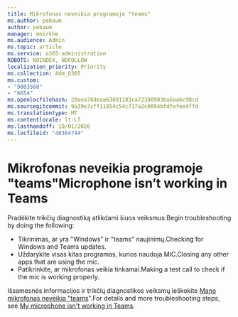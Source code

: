 ```yaml
---
title: Mikrofonas neveikia programoje "teams"
ms.author: pebaum
author: pebaum
manager: mnirkhe
ms.audience: Admin
ms.topic: article
ms.service: o365-administration
ROBOTS: NOINDEX, NOFOLLOW
localization_priority: Priority
ms.collection: Adm_O365
ms.custom:
- "9003568"
- "6654"
ms.openlocfilehash: 20aea78deaa63091183ca72380903ba6aa6c98cd
ms.sourcegitcommit: 9a39e7cff11854c54c717a2c0094bfdfefee4ffd
ms.translationtype: MT
ms.contentlocale: lt-LT
ms.lasthandoff: 10/01/2020
ms.locfileid: "48364744"
---
```

# <a name="microphone-isnt-working-in-teams"></a><span data-ttu-id="4c083-102">Mikrofonas neveikia programoje "teams"</span><span class="sxs-lookup"><span data-stu-id="4c083-102">Microphone isn’t working in Teams</span></span>

<span data-ttu-id="4c083-103">Pradėkite trikčių diagnostiką atlikdami šiuos veiksmus:</span><span class="sxs-lookup"><span data-stu-id="4c083-103">Begin troubleshooting by doing the following:</span></span>

- <span data-ttu-id="4c083-104">Tikrinimas, ar yra "Windows" ir "teams" naujinimų.</span><span class="sxs-lookup"><span data-stu-id="4c083-104">Checking for Windows and Teams updates.</span></span>
- <span data-ttu-id="4c083-105">Uždarykite visas kitas programas, kurios naudoja MIC.</span><span class="sxs-lookup"><span data-stu-id="4c083-105">Closing any other apps that are using the mic.</span></span>
- <span data-ttu-id="4c083-106">Patikrinkite, ar mikrofonas veikia tinkamai.</span><span class="sxs-lookup"><span data-stu-id="4c083-106">Making a test call to check if the mic is working properly.</span></span>

<span data-ttu-id="4c083-107">Išsamesnės informacijos ir trikčių diagnostikos veiksmų ieškokite [Mano mikrofonas neveikia "teams](https://support.microsoft.com/office/666d1123-9dd0-4a31-ad2e-a758b204f33a)".</span><span class="sxs-lookup"><span data-stu-id="4c083-107">For details and more troubleshooting steps, see [My microphone isn't working in Teams](https://support.microsoft.com/office/666d1123-9dd0-4a31-ad2e-a758b204f33a).</span></span>
